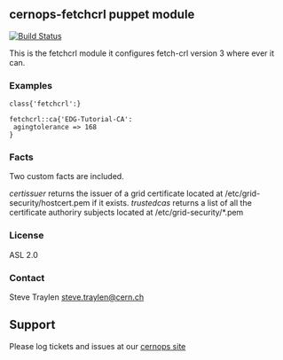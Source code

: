 ## cernops-fetchcrl puppet module

[![Build Status](https://travis-ci.org/cernops/puppet-fetchcrl.svg?branch=master)](https://travis-ci.org/cernops/puppet-fetchcrl)

This is the fetchcrl module it configures fetch-crl version 3 where
ever it can.

### Examples

```puppet
class{'fetchcrl':}

fetchcrl::ca{'EDG-Tutorial-CA':
 agingtolerance => 168
}
```

### Facts
Two custom facts are included.

*certissuer* returns the issuer of a grid certificate located at /etc/grid-security/hostcert.pem if it exists.
*trustedcas* returns a list of all the certificate authoriry subjects located at /etc/grid-security/*.pem

### License
ASL 2.0

### Contact
Steve Traylen <steve.traylen@cern.ch>

## Support
Please log tickets and issues at our [cernops site](http://github.ch/cernops)

